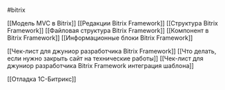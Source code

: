 #bitrix 

[[Модель MVC в Bitrix]]
[[Редакции Bitrix Framework]]
[[Структура Bitrix Framework]]
[[Файловая структура Bitrix Framework]]
[[Компонент в Bitrix Framework]]
[[Информационные блоки Bitrix Framework]]

[[Чек-лист для джуниор разработчика Bitrix Framework]]
[[Что делать, если нужно закрыть сайт на технические работы]]
[[Чек-лист для джуниор разработчика Bitrix Framework интеграция шаблона]]

[[Отладка 1C-Битрикс]]

